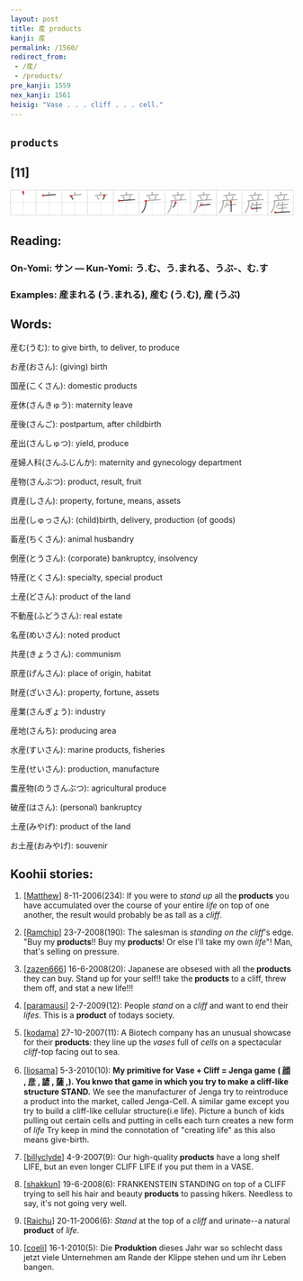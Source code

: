 ```yaml
---
layout: post
title: 産 products
kanji: 産
permalink: /1560/
redirect_from:
 - /産/
 - /products/
pre_kanji: 1559
nex_kanji: 1561
heisig: "Vase . . . cliff . . . cell."
---
```


## `products`

## [11]

<div class="stroke"><img src="../images/E794A3.png" /></div>

## Reading:

### On-Yomi: サン &mdash; Kun-Yomi: う.む、う.まれる、うぶ-、む.す

### Examples: 産まれる (う.まれる), 産む (う.む), 産 (うぶ)

## Words:

産む(うむ): to give birth, to deliver, to produce

お産(おさん): (giving) birth

国産(こくさん): domestic products

産休(さんきゅう): maternity leave

産後(さんご): postpartum, after childbirth

産出(さんしゅつ): yield, produce

産婦人科(さんふじんか): maternity and gynecology department

産物(さんぶつ): product, result, fruit

資産(しさん): property, fortune, means, assets

出産(しゅっさん): (child)birth, delivery, production (of goods)

畜産(ちくさん): animal husbandry

倒産(とうさん): (corporate) bankruptcy, insolvency

特産(とくさん): specialty, special product

土産(どさん): product of the land

不動産(ふどうさん): real estate

名産(めいさん): noted product

共産(きょうさん): communism

原産(げんさん): place of origin, habitat

財産(ざいさん): property, fortune, assets

産業(さんぎょう): industry

産地(さんち): producing area

水産(すいさん): marine products, fisheries

生産(せいさん): production, manufacture

農産物(のうさんぶつ): agricultural produce

破産(はさん): (personal) bankruptcy

土産(みやげ): product of the land

お土産(おみやげ): souvenir

## Koohii stories:

1) [<a href="http://kanji.koohii.com/profile/Matthew">Matthew</a>] 8-11-2006(234): If you were to <em>stand up</em> all the<strong> products</strong> you have accumulated over the course of your entire <em>life</em> on top of one another, the result would probably be as tall as a <em>cliff</em>. 

2) [<a href="http://kanji.koohii.com/profile/Ramchip">Ramchip</a>] 23-7-2008(190): The salesman is <em>standing on the cliff</em>&#039;s edge. &quot;Buy my<strong> products</strong>!! Buy my<strong> products</strong>! Or else I&#039;ll take my own <em>life</em>&quot;! Man, that&#039;s selling on pressure. 

3) [<a href="http://kanji.koohii.com/profile/zazen666">zazen666</a>] 16-6-2008(20): Japanese are obsesed with all the<strong> products</strong> they can buy. Stand up for your self!! take the<strong> products</strong> to a cliff, threw them off, and stat a new life!!! 

4) [<a href="http://kanji.koohii.com/profile/paramausi">paramausi</a>] 2-7-2009(12): People <em>stand</em> on a <em>cliff</em> and want to end their <em>lifes</em>. This is a <strong>product</strong> of todays society. 

5) [<a href="http://kanji.koohii.com/profile/kodama">kodama</a>] 27-10-2007(11): A Biotech company has an unusual showcase for their<strong> products</strong>: they line up the <em>vases</em> full of <em>cells</em> on a spectacular <em>cliff</em>-top facing out to sea. 

6) [<a href="http://kanji.koohii.com/profile/liosama">liosama</a>] 5-3-2010(10): <strong>My primitive for Vase + Cliff = Jenga game (  <a href="http://jisho.org/kanji/details/顔">顔</a>  ,  <a href="http://jisho.org/kanji/details/彦">彦</a>  ,  <a href="http://jisho.org/kanji/details/諺">諺</a>  ,  <a href="http://jisho.org/kanji/details/薩">薩</a>  ,). You knwo that game in which you try to make a cliff-like structure STAND.</strong> We see the manufacturer of Jenga try to reintroduce a product into the market, called Jenga-Cell. A similar game except you try to build a cliff-like cellular structure(i.e life). Picture a bunch of kids pulling out certain cells and putting in cells each turn creates a new form of <em>life</em> Try keep in mind the connotation of &quot;creating life&quot; as this also means give-birth. 

7) [<a href="http://kanji.koohii.com/profile/billyclyde">billyclyde</a>] 4-9-2007(9): Our high-quality<strong> products</strong> have a long shelf LIFE, but an even longer CLIFF LIFE if you put them in a VASE. 

8) [<a href="http://kanji.koohii.com/profile/shakkun">shakkun</a>] 19-6-2008(6): FRANKENSTEIN STANDING on top of a CLIFF trying to sell his hair and beauty<strong> products</strong> to passing hikers. Needless to say, it&#039;s not going very well. 

9) [<a href="http://kanji.koohii.com/profile/Raichu">Raichu</a>] 20-11-2006(6): <em>Stand</em> at the top of a <em>cliff</em> and urinate--a natural <strong>product</strong> of <em>life</em>. 

10) [<a href="http://kanji.koohii.com/profile/coeli">coeli</a>] 16-1-2010(5): Die <strong>Produktion</strong> dieses Jahr war so schlecht dass jetzt viele Unternehmen am Rande der Klippe stehen und um ihr Leben bangen. 
